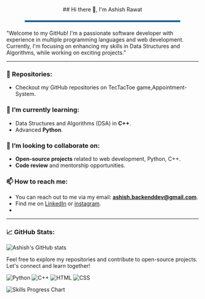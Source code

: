 <p align="center">
  ## Hi there 👋, I'm Ashish Rawat
</p>
<hr style="border: 2px solid #2980b9; width: 80%; margin: 20px auto;">
"Welcome to my GitHub! I'm a passionate software developer with experience in multiple programming languages and web development. Currently, I'm focusing on enhancing my skills in Data Structures and Algorithms, while working on exciting projects."

---

### 🔭 Repositories:
- Checkout my GitHub repositories on TecTacToe game,Appointment-System.

### 🌱 I’m currently learning:
- Data Structures and Algorithms (DSA) in **C++**.
- Advanced **Python**.

### 👯 I’m looking to collaborate on:
- **Open-source projects** related to web development, Python, C++.
- **Code review** and mentorship opportunities.

### 📫 How to reach me:
- You can reach out to me via my email: **ashish.backenddev@gmail.com**.
- Find me on [LinkedIn](https://www.linkedin.com/in/AshishRawat/) or [instagram](https://instagram.com/techbycode0).
- 
---

### 📈 GitHub Stats:

![Ashish's GitHub stats](https://github-readme-stats.vercel.app/api?username=Ashish-BackDev&show_icons=true&hide_title=true&count_private=true&theme=radical)

Feel free to explore my repositories and contribute to open-source projects. Let's connect and learn together!

![Python](https://img.shields.io/badge/Python-0%25-brightgreen)
![C++](https://img.shields.io/badge/C%2B%2B-50%25-yellowgreen)
![HTML](https://img.shields.io/badge/HTML-55%25-lightgreen)
![CSS](https://img.shields.io/badge/CSS-40%25-yellow)

![Skills Progress Chart](https://github.com/yourusername/yourrepositoryname/path/to/yourimage.png)

